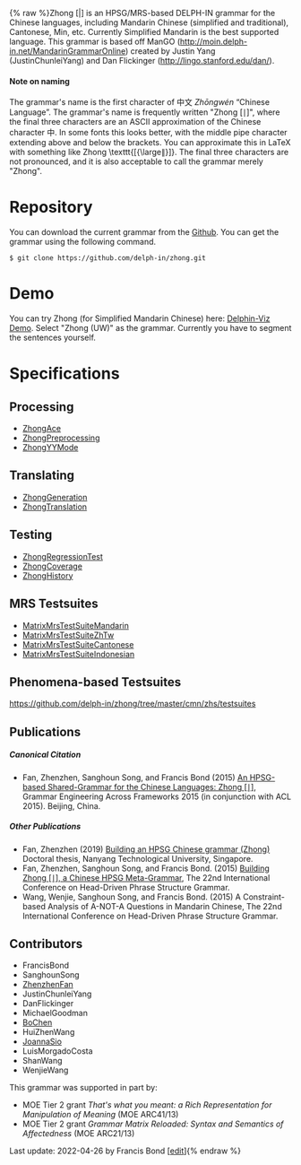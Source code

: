 {% raw %}Zhong \[\|\] is an HPSG/MRS-based DELPH-IN grammar for the Chinese
languages, including Mandarin Chinese (simplified and traditional),
Cantonese, Min, etc. Currently Simplified Mandarin is the best supported
language. This grammar is based off ManGO
(<http://moin.delph-in.net/MandarinGrammarOnline>) created by Justin
Yang (JustinChunleiYang) and Dan Flickinger
(<http://lingo.stanford.edu/dan/>).

#### Note on naming

The grammar's name is the first character of 中文 *Zhōngwén* “Chinese
Language”. The grammar's name is frequently written "Zhong \[∣\]", where
the final three characters are an ASCII approximation of the Chinese
character 中. In some fonts this looks better, with the middle pipe
character extending above and below the brackets. You can approximate
this in LaTeX with something like Zhong \\texttt{\[{\\large$\|$}\]}. The
final three characters are not pronounced, and it is also acceptable to
call the grammar merely "Zhong".

# Repository

You can download the current grammar from the
[Github](https://github.com/delph-in/zhong). You can get the grammar
using the following command.

    $ git clone https://github.com/delph-in/zhong.git

# Demo

You can try Zhong (for Simplified Mandarin Chinese) here: [Delphin-Viz
Demo](http://delph-in.github.io/delphin-viz/demo/). Select "Zhong (UW)"
as the grammar. Currently you have to segment the sentences yourself.

# Specifications

## Processing

- [ZhongAce](https://delph-in.github.io/docs/grammars/ZhongAce)
- [ZhongPreprocessing](https://delph-in.github.io/docs/grammars/ZhongPreprocessing)
- [ZhongYYMode](https://delph-in.github.io/docs/grammars/ZhongYYMode)

## Translating

- [ZhongGeneration](https://delph-in.github.io/docs/grammars/ZhongGeneration)
- [ZhongTranslation](https://delph-in.github.io/docs/grammars/ZhongTranslation)

## Testing

- [ZhongRegressionTest](https://delph-in.github.io/docs/grammars/ZhongRegressionTest)
- [ZhongCoverage](https://delph-in.github.io/docs/grammars/ZhongCoverage)
- [ZhongHistory](https://delph-in.github.io/docs/grammars/ZhongHistory)

## MRS Testsuites

- [MatrixMrsTestSuiteMandarin](https://delph-in.github.io/docs/matrix/MatrixMrsTestSuiteMandarin)
- [MatrixMrsTestSuiteZhTw](https://delph-in.github.io/docs/matrix/MatrixMrsTestSuiteZhTw)
- [MatrixMrsTestSuiteCantonese](https://delph-in.github.io/docs/matrix/MatrixMrsTestSuiteCantonese)
- [MatrixMrsTestSuiteIndonesian](https://delph-in.github.io/docs/matrix/MatrixMrsTestSuiteIndonesian)

## Phenomena-based Testsuites

<https://github.com/delph-in/zhong/tree/master/cmn/zhs/testsuites>

## Publications

##### Canonical Citation

- Fan, Zhenzhen, Sanghoun Song, and Francis Bond (2015) [An HPSG-based
Shared-Grammar for the Chinese Languages: Zhong
\[∣\]](http://www.aclweb.org/anthology/W15-3303), Grammar
Engineering Across Frameworks 2015 (in conjunction with ACL 2015).
Beijing, China.

##### Other Publications

- Fan, Zhenzhen (2019) [Building an HPSG Chinese grammar (Zhong)](https://dr.ntu.edu.sg/handle/10356/87331)
Doctoral thesis, Nanyang Technological University, Singapore.
- Fan, Zhenzhen, Sanghoun Song, and Francis Bond. (2015) [Building Zhong
\[∣\], a Chinese HPSG
Meta-Grammar](http://web.stanford.edu/group/cslipublications/cslipublications/HPSG/2015/fsb.pdf),
The 22nd International Conference on Head-Driven Phrase Structure
Grammar.
- Wang, Wenjie, Sanghoun Song, and Francis Bond. (2015) A Constraint-based
Analysis of A-NOT-A Questions in Mandarin Chinese, The 22nd
International Conference on Head-Driven Phrase Structure
Grammar.

## Contributors

- FrancisBond
- SanghounSong
- [ZhenzhenFan](/ZhenzhenFan)
- JustinChunleiYang
- DanFlickinger
- MichaelGoodman
- [BoChen](/BoChen)
- HuiZhenWang
- [JoannaSio](/JoannaSio)
- LuisMorgadoCosta
- ShanWang
- WenjieWang

This grammar was supported in part by:

- MOE Tier 2 grant *That's what you meant: a Rich Representation for
Manipulation of Meaning* (MOE ARC41/13)
- MOE Tier 2 grant *Grammar Matrix Reloaded: Syntax and Semantics of
Affectedness* (MOE ARC21/13)

Last update: 2022-04-26 by Francis Bond [[edit](https://github.com/delph-in/docs/wiki/ZhongTop/_edit)]{% endraw %}